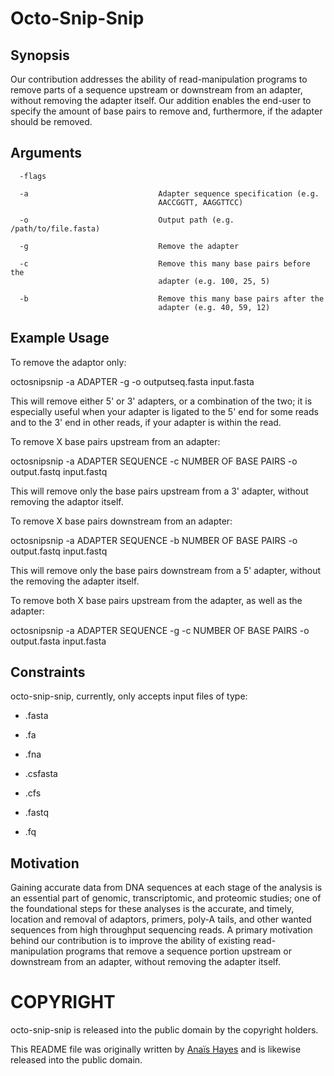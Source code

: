 # Octo-Snip-Snip

## Synopsis
Our contribution addresses the ability of read-manipulation programs to remove parts of a sequence upstream or downstream from an adapter, without removing the adapter itself. Our addition enables the end-user to specify the amount of base pairs to remove and, furthermore, if the adapter should be removed.

## Arguments
      -flags

      -a                             Adapter sequence specification (e.g.
                                     AACCGGTT, AAGGTTCC)

      -o                             Output path (e.g. /path/to/file.fasta)

      -g                             Remove the adapter

      -c                             Remove this many base pairs before the
                                     adapter (e.g. 100, 25, 5)

      -b                             Remove this many base pairs after the
                                     adapter (e.g. 40, 59, 12)

## Example Usage

To remove the adaptor only:

octosnipsnip -a ADAPTER -g -o outputseq.fasta input.fasta

This will remove either 5' or 3' adapters, or a combination of the two; it is especially useful when your adapter is ligated 
to the 5' end for some reads and to the 3' end in other reads, if your adapter is within the read.



To remove X base pairs upstream from an adapter:

octosnipsnip -a ADAPTER SEQUENCE -c NUMBER OF BASE PAIRS -o output.fastq input.fastq

This will remove only the base pairs upstream from a 3' adapter, without removing the adaptor itself.



To remove X base pairs downstream from an adapter:

octosnipsnip -a ADAPTER SEQUENCE -b NUMBER OF BASE PAIRS -o output.fastq input.fastq

This will remove only the base pairs downstream from a 5' adapter, without the removing the adapter itself.


To remove both X base pairs upstream from the adapter, as well as the adapter:

octosnipsnip -a ADAPTER SEQUENCE -g -c NUMBER OF BASE PAIRS -o output.fasta input.fasta


## Constraints
octo-snip-snip, currently, only accepts input files of type:
* .fasta
- .fa
+ .fna
- .csfasta
+ .cfs
* .fastq
+ .fq

## Motivation
Gaining accurate data from DNA sequences at each stage of the analysis is an essential part of genomic, transcriptomic, and proteomic studies; one of the foundational steps for these analyses is the accurate, and timely, location and removal of adaptors, primers, poly-A tails, and other wanted sequences from high throughput sequencing reads. A primary motivation behind our contribution is to improve the ability of existing read-manipulation programs that remove a sequence portion upstream or downstream from an adapter, without removing the adapter itself.


# COPYRIGHT

octo-snip-snip is released into the public domain by the copyright holders.

This README file was originally written by [Anaïs Hayes](https://github.com/ahayesfelts) and is likewise released into the public domain.
